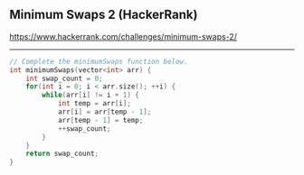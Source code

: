 ## Minimum Swaps 2 (HackerRank)

<https://www.hackerrank.com/challenges/minimum-swaps-2/>

---
```C++
// Complete the minimumSwaps function below.
int minimumSwaps(vector<int> arr) {
    int swap_count = 0;
    for(int i = 0; i < arr.size(); ++i) {
        while(arr[i] != i + 1) {
            int temp = arr[i];
            arr[i] = arr[temp - 1];
            arr[temp - 1] = temp;
            ++swap_count;
        }
    }
    return swap_count;
}
```
